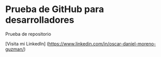 # Prueba de GitHub para desarrolladores

Prueba de repositorio

[Visita mi LinkedIn] (https://www.linkedin.com/in/oscar-daniel-moreno-guzman/)
